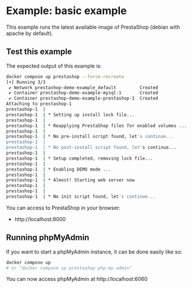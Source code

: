 # Example: basic example

This example runs the latest available image of PrestaShop (debian with apache by default).

## Test this example

The expected output of this example is:

```sh
docker compose up prestashop --force-recreate
[+] Running 3/3
 ✔ Network prestashop-demo-example_default         Created                                                                                                                                                                             0.1s 
 ✔ Container prestashop-demo-example-mysql-1       Created                                                                                                                                                                             0.0s 
 ✔ Container prestashop-demo-example-prestashop-1  Created                                                                                                                                                                             0.0s 
Attaching to prestashop-1
prestashop-1  | 
prestashop-1  | * Setting up install lock file...
prestashop-1  | 
prestashop-1  | * Reapplying PrestaShop files for enabled volumes ...
prestashop-1  | 
prestashop-1  | * No pre-install script found, let's continue...
prestashop-1  | 
prestashop-1  | * No post-install script found, let's continue...
prestashop-1  | 
prestashop-1  | * Setup completed, removing lock file...
prestashop-1  | 
prestashop-1  | * Enabling DEMO mode ...
prestashop-1  | 
prestashop-1  | * Almost! Starting web server now
prestashop-1  | 
prestashop-1  | 
prestashop-1  | * No init script found, let's continue...
```

You can access to PrestaShop in your browser:
- http://localhost:8000

## Running phpMyAdmin

If you want to start a phpMyAdmin instance, it can be done easily like so:

```sh
docker compose up
# or "docker compose up prestashop php-my-admin"
```

You can now access phpMyAdmin at http://localhost:6060
